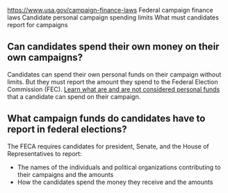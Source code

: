 

https://www.usa.gov/campaign-finance-laws
Federal campaign finance laws
Candidate personal campaign spending limits
What must candidates report for campaigns

**Can candidates spend their own money on their own campaigns?**
----------------------------------------------------------------

Candidates can spend their own personal funds on their campaign without limits. But they must report the amount they spend to the Federal Election Commission (FEC).
[Learn what are and are not considered personal funds](https://www.fec.gov/help-candidates-and-committees/candidate-taking-receipts/using-personal-funds-candidate/)
that a candidate can spend on their campaign.

**What campaign funds do candidates have to report in federal elections?**
--------------------------------------------------------------------------

The FECA requires candidates for president, Senate, and the House of Representatives to report:

* The names of the individuals and political organizations contributing to their campaigns and the amounts
* How the candidates spend the money they receive and the amounts
